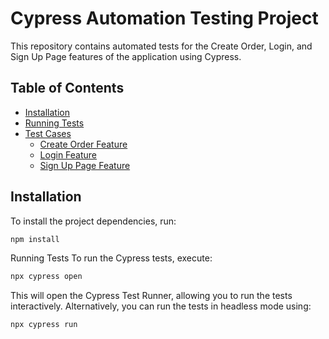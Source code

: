 # Cypress Automation Testing Project

This repository contains automated tests for the Create Order, Login, and Sign Up Page features of the application using Cypress.

## Table of Contents
- [Installation](#installation)
- [Running Tests](#running-tests)
- [Test Cases](#test-cases)
  - [Create Order Feature](#create-order-feature)
  - [Login Feature](#login-feature)
  - [Sign Up Page Feature](#sign-up-page-feature)

## Installation

To install the project dependencies, run:

```bash
npm install
```

Running Tests
To run the Cypress tests, execute:

```bash
npx cypress open
```
This will open the Cypress Test Runner, allowing you to run the tests interactively. Alternatively, you can run the tests in headless mode using:

```bash
npx cypress run
```


